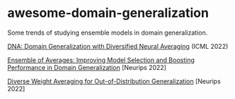 # awesome-domain-generalization
Some trends of studying ensemble models in domain generalization. 

[DNA: Domain Generalization with Diversified Neural Averaging](https://proceedings.mlr.press/v162/chu22a.html) (ICML 2022)

[Ensemble of Averages: Improving Model Selection and Boosting Performance in Domain Generalization](https://arxiv.org/abs/2110.10832) [Neurips 2022]

[Diverse Weight Averaging for Out-of-Distribution Generalization](https://arxiv.org/abs/2205.09739) [Neurips 2022]
